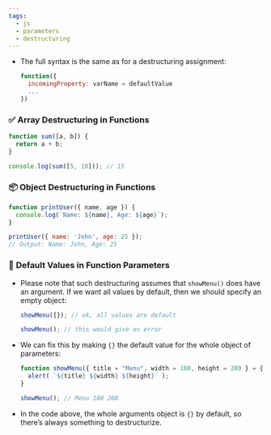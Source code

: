 ```yaml
---
tags:
  - js
  - parameters
  - destructuring
---
```


- The full syntax is the same as for a destructuring assignment:
	```js
	function({
	  incomingProperty: varName = defaultValue
	  ...
	})
	```

### ✅ **Array Destructuring in Functions**

```javascript
function sum([a, b]) {
  return a + b;
}

console.log(sum([5, 10])); // 15
```

### 📦 **Object Destructuring in Functions**

```javascript
function printUser({ name, age }) {
  console.log(`Name: ${name}, Age: ${age}`);
}

printUser({ name: 'John', age: 25 });
// Output: Name: John, Age: 25
```

### 📌 **Default Values in Function Parameters**

- Please note that such destructuring assumes that `showMenu()` does have an argument. If we want all values by default, then we should specify an empty object:
	```js
	showMenu({}); // ok, all values are default
	
	showMenu(); // this would give an error
	```
- We can fix this by making `{}` the default value for the whole object of parameters:
	```js
	function showMenu({ title = "Menu", width = 100, height = 200 } = {}) {
	  alert( `${title} ${width} ${height}` );
	}
	
	showMenu(); // Menu 100 200
	```
- In the code above, the whole arguments object is `{}` by default, so there’s always something to destructurize.